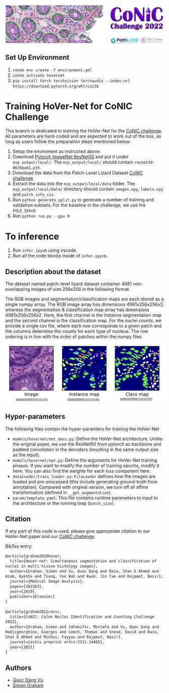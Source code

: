 ![](docs/conic_banner.png)


## Set Up Environment

1. `conda env create -f environment.yml`
2. `conda activate hovernet`
3. `pip install torch torchvision torchaudio --index-url https://download.pytorch.org/whl/cu118`

# Training HoVer-Net for CoNIC Challenge

This branch is dedicated to training the HoVer-Net for the [CoNIC challenge](https://conic-challenge.grand-challenge.org/). All parameters are hard-coded and are expected to work out of the box, as long as users follow the preparation steps mentioned below:

1. Setup the enviroment as instructed above.
2. Download [Pytorch ImageNet ResNet50](https://download.pytorch.org/models/resnet50-0676ba61.pth) and put
it under `exp_output/local/`. The `exp_output/local/` should contain `resnet50-0676ba61.pth`.
3. Download the data from the Patch-Level Lizard Dataset [CoNIC challenge](https://conic-challenge.grand-challenge.org/) 
4. Extract the data into the `exp_output/local/data` folder. The `exp_output/local/data/` directory should contain `images.npy`, `labels.npy` and `patch_info_csv`.
5. Run `python generate_split.py` to generate a number
of training and validation subsets. For the baseline in the
challenge, we use the `FOLD_IDX=0`.
6. Run `python run.py --gpu 0`

# To inference

1. Run `infer.ipynb` using vscode.
2. Run all the code blocks inside of `infer.ipynb`.

## Description about the dataset
The dataset named patch-level lizard dataset container 4981 non-overlapping images of size 256x256 in the following format.

The RGB images and segmentation/classification maps are each stored as a single numpy array. The RGB image array has dimensions 4981x256x256x3, whereas the segmentation & classification map array has dimensions 4981x256x256x2. Here, the first channel is the instance segmentation map and the second channel is the classification map. For the nuclei counts, we provide a single csv file, where each row corresponds to a given patch and the columns determine the counts for each type of nucleus. The row ordering is in line with the order of patches within the numpy files.

![](docs/img.png)



## Hyper-parameters

The following files contain the hyper-paramters for training the HoVer-Net
- `models/hovernet/net_desc.py`: Define the HoVer-Net architecture. Unlike the original paper, we use the ResNet50 from pytorch as backbone and padded convolution in the decoders (resulting in the same output size as the input).
- `models/hovernet/opt.py`: Define the arguments for HoVer-Net training phases. If you want to modify the number of training epochs, modify it here. You can also find the weights for each loss component here.
- `dataloader/train_loader.py`: `FileLoader` defines how the
images are loaded and pre-processed (this include generating ground-truth from annotation). Compared with original version, we turn off all affine transformation (defined in
`__get_augmentation`).
- `param/template.yaml`: This file contains runtime parameters to input to the architecture or the running loop
(`batch_size`).

## Citation

If any part of this code is used, please give appropriate citation to our HoVer-Net paper and our [CoNIC challenge](https://conic-challenge.grand-challenge.org/). <br />

BibTex entry: <br />
```
@article{graham2019hover,
  title={Hover-net: Simultaneous segmentation and classification of nuclei in multi-tissue histology images},
  author={Graham, Simon and Vu, Quoc Dang and Raza, Shan E Ahmed and Azam, Ayesha and Tsang, Yee Wah and Kwak, Jin Tae and Rajpoot, Nasir},
  journal={Medical Image Analysis},
  pages={101563},
  year={2019},
  publisher={Elsevier}
}

@article{graham2021conic,
  title={CoNIC: Colon Nuclei Identification and Counting Challenge 2022},
  author={Graham, Simon and Jahanifar, Mostafa and Vu, Quoc Dang and Hadjigeorghiou, Giorgos and Leech, Thomas and Snead, David and Raza, Shan E Ahmed and Minhas, Fayyaz and Rajpoot, Nasir},
  journal={arXiv preprint arXiv:2111.14485},
  year={2021}
}
```

## Authors

* [Quoc Dang Vu](https://github.com/vqdang)
* [Simon Graham](https://github.com/simongraham)
